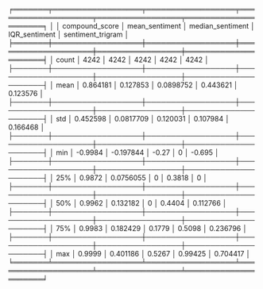 ╒═══════╤══════════════════╤══════════════════╤════════════════════╤═════════════════╤═════════════════════╕
│       │  compound_score  │  mean_sentiment  │  median_sentiment  │  IQR_sentiment  │   sentiment_trigram │
╞═══════╪══════════════════╪══════════════════╪════════════════════╪═════════════════╪═════════════════════╡
│ count │       4242       │       4242       │        4242        │      4242       │         4242        │
├───────┼──────────────────┼──────────────────┼────────────────────┼─────────────────┼─────────────────────┤
│ mean  │     0.864181     │     0.127853     │     0.0898752      │    0.443621     │            0.123576 │
├───────┼──────────────────┼──────────────────┼────────────────────┼─────────────────┼─────────────────────┤
│  std  │     0.452598     │    0.0817709     │      0.120031      │    0.107984     │            0.166468 │
├───────┼──────────────────┼──────────────────┼────────────────────┼─────────────────┼─────────────────────┤
│  min  │     -0.9984      │    -0.197844     │       -0.27        │        0        │           -0.695    │
├───────┼──────────────────┼──────────────────┼────────────────────┼─────────────────┼─────────────────────┤
│  25%  │      0.9872      │    0.0756055     │         0          │     0.3818      │            0        │
├───────┼──────────────────┼──────────────────┼────────────────────┼─────────────────┼─────────────────────┤
│  50%  │      0.9962      │     0.132182     │         0          │     0.4404      │            0.112766 │
├───────┼──────────────────┼──────────────────┼────────────────────┼─────────────────┼─────────────────────┤
│  75%  │      0.9983      │     0.182429     │       0.1779       │     0.5098      │            0.236796 │
├───────┼──────────────────┼──────────────────┼────────────────────┼─────────────────┼─────────────────────┤
│  max  │      0.9999      │     0.401186     │       0.5267       │     0.99425     │            0.704417 │
╘═══════╧══════════════════╧══════════════════╧════════════════════╧═════════════════╧═════════════════════╛